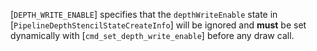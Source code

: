 [`DEPTH_WRITE_ENABLE`] specifies that the
`depthWriteEnable` state in
[`PipelineDepthStencilStateCreateInfo`] will be ignored and  **must**  be
set dynamically with [`cmd_set_depth_write_enable`] before any draw
call.